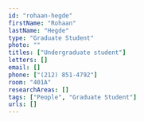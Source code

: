 ```yaml
---
id: "rohaan-hegde"
firstName: "Rohaan"
lastName: "Hegde"
type: "Graduate Student"
photo: ""
titles: ["Undergraduate student"]
letters: []
email: []
phone: ["(212) 851-4792"]
room: "401A"
researchAreas: []
tags: ["People", "Graduate Student"]
urls: []
---
```

